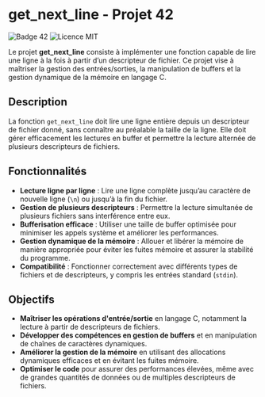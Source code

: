 # get_next_line - Projet 42

![Badge 42](https://img.shields.io/badge/Ecole%2042-blue)
![Licence MIT](https://img.shields.io/badge/Licence-MIT-green)

Le projet **get_next_line** consiste à implémenter une fonction capable de lire une ligne à la fois à partir d’un descripteur de fichier. Ce projet vise à maîtriser la gestion des entrées/sorties, la manipulation de buffers et la gestion dynamique de la mémoire en langage C.

## Description

La fonction `get_next_line` doit lire une ligne entière depuis un descripteur de fichier donné, sans connaître au préalable la taille de la ligne. Elle doit gérer efficacement les lectures en buffer et permettre la lecture alternée de plusieurs descripteurs de fichiers.

## Fonctionnalités

- **Lecture ligne par ligne** : Lire une ligne complète jusqu’au caractère de nouvelle ligne (`\n`) ou jusqu’à la fin du fichier.
- **Gestion de plusieurs descripteurs** : Permettre la lecture simultanée de plusieurs fichiers sans interférence entre eux.
- **Bufferisation efficace** : Utiliser une taille de buffer optimisée pour minimiser les appels système et améliorer les performances.
- **Gestion dynamique de la mémoire** : Allouer et libérer la mémoire de manière appropriée pour éviter les fuites mémoire et assurer la stabilité du programme.
- **Compatibilité** : Fonctionner correctement avec différents types de fichiers et de descripteurs, y compris les entrées standard (`stdin`).

## Objectifs

- **Maîtriser les opérations d'entrée/sortie** en langage C, notamment la lecture à partir de descripteurs de fichiers.
- **Développer des compétences en gestion de buffers** et en manipulation de chaînes de caractères dynamiques.
- **Améliorer la gestion de la mémoire** en utilisant des allocations dynamiques efficaces et en évitant les fuites mémoire.
- **Optimiser le code** pour assurer des performances élevées, même avec de grandes quantités de données ou de multiples descripteurs de fichiers.

